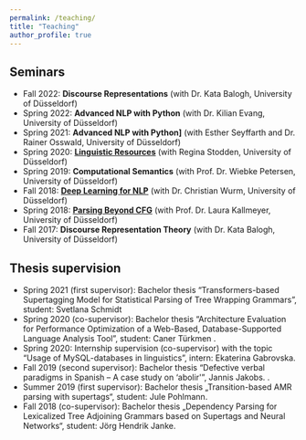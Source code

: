 ```yaml
---
permalink: /teaching/
title: "Teaching"
author_profile: true
---
```


## Seminars

- Fall 2022: **Discourse Representations** (with Dr. Kata Balogh, University of Düsseldorf)
- Spring 2022: **Advanced NLP with Python** (with Dr. Kilian Evang, University of Düsseldorf)
- Spring 2021: **Advanced NLP with Python]** (with Esther Seyffarth and Dr. Rainer Osswald, University of Düsseldorf)
- Spring 2020: **[Linguistic Resources](https://user.phil.hhu.de/bladier/linguistic_resources/)** (with Regina Stodden, University of Düsseldorf)
- Spring 2019: **Computational Semantics** (with Prof. Dr. Wiebke Petersen, University of Düsseldorf)
- Fall 2018: **[Deep Learning for NLP](https://user.phil.hhu.de/bladier/deep_learning_nlp/)** (with Dr. Christian Wurm, University of Düsseldorf)
- Spring 2018: **[Parsing Beyond CFG](https://user.phil.hhu.de/kallmeyer/teaching/parsing-beyond-cfg-sommer-2018/)** (with Prof. Dr. Laura Kallmeyer, University of Düsseldorf)
- Fall 2017: **Discourse Representation Theory** (with Dr. Kata Balogh, University of Düsseldorf)

## Thesis supervision 

- Spring 2021 (first supervisor): Bachelor thesis “Transformers-based Supertagging Model for Statistical Parsing of Tree Wrapping Grammars”, student: Svetlana Schmidt
- Spring 2020 (co-supervisor): Bachelor thesis “Architecture Evaluation for Performance Optimization of a Web-Based, Database-Supported Language Analysis Tool”, student: Caner Türkmen .
- Spring 2020: Internship supervision (co-supervisor) with the topic “Usage of MySQL-databases in linguistics”, intern: Ekaterina Gabrovska.
- Fall 2019 (second supervisor): Bachelor thesis “Defective verbal paradigms in Spanish – A case study on ‘abolir'”, Jannis Jakobs. .
- Summer 2019 (first supervisor): Bachelor thesis „Transition-based AMR parsing with supertags“, student: Jule Pohlmann.
- Fall 2018 (co-supervisor): Bachelor thesis „Dependency Parsing for Lexicalized Tree Adjoining Grammars based on Supertags and Neural Networks“, student: Jörg Hendrik Janke.